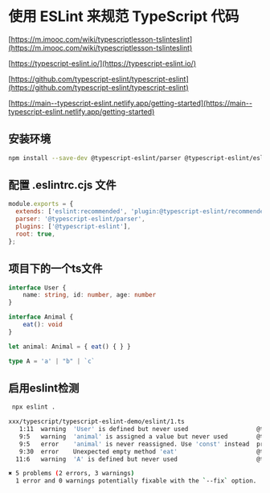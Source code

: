 # 使用 ESLint 来规范 TypeScript 代码

[https://m.imooc.com/wiki/typescriptlesson-tslinteslint](https://m.imooc.com/wiki/typescriptlesson-tslinteslint)

[https://typescript-eslint.io/](https://typescript-eslint.io/)

[https://github.com/typescript-eslint/typescript-eslint](https://github.com/typescript-eslint/typescript-eslint)

[https://main--typescript-eslint.netlify.app/getting-started](https://main--typescript-eslint.netlify.app/getting-started)

## 安装环境

```sh
npm install --save-dev @typescript-eslint/parser @typescript-eslint/eslint-plugin eslint typescript
```

## 配置 .eslintrc.cjs 文件

```js
module.exports = {
  extends: ['eslint:recommended', 'plugin:@typescript-eslint/recommended'],
  parser: '@typescript-eslint/parser',
  plugins: ['@typescript-eslint'],
  root: true,
};
```

## 项目下的一个ts文件

```ts
interface User {
    name: string, id: number, age: number
}

interface Animal {
    eat(): void
}

let animal: Animal = { eat() { } }

type A = 'a' | "b" | `c`
```

## 启用eslint检测

```sh
 npx eslint .

xxx/typescript/typescript-eslint-demo/eslint/1.ts
   1:11  warning  'User' is defined but never used                   @typescript-eslint/no-unused-vars
   9:5   warning  'animal' is assigned a value but never used        @typescript-eslint/no-unused-vars
   9:5   error    'animal' is never reassigned. Use 'const' instead  prefer-const
   9:30  error    Unexpected empty method 'eat'                      @typescript-eslint/no-empty-function
  11:6   warning  'A' is defined but never used                      @typescript-eslint/no-unused-vars

✖ 5 problems (2 errors, 3 warnings)
  1 error and 0 warnings potentially fixable with the `--fix` option.
```


